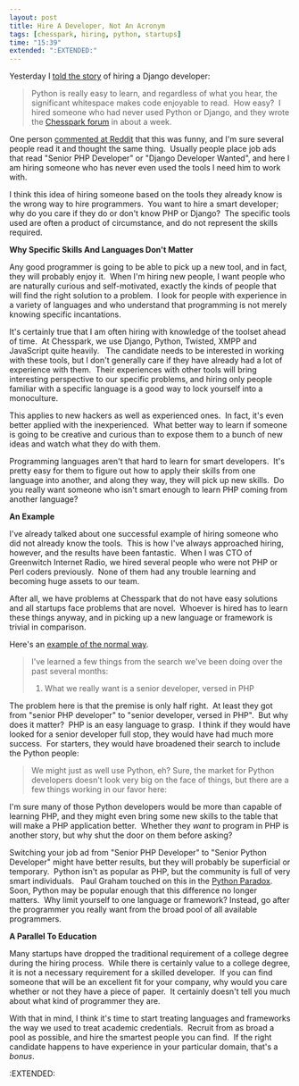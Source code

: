```yaml
---
layout: post
title: Hire A Developer, Not An Acronym
tags: [chesspark, hiring, python, startups]
time: "15:39"
extended: ":EXTENDED:"
---
```


Yesterday I <a href="http://metajack.im/2008/06/12/5-reasons-to-love-django/">told the story</a> of hiring a Django developer:
<blockquote>Python is really easy to learn, and regardless of what you hear, the significant whitespace makes code enjoyable to read.  How easy?  I hired someone who had never used Python or Django, and they wrote the <a href="http://www.chesspark.com/forum/">Chesspark forum</a> in about a week.</blockquote>
One person <a href="http://www.reddit.com/r/programming/info/6n4dc/comments/c04c4af">commented at Reddit</a> that this was funny, and I'm sure several people read it and thought the same thing.  Usually people place job ads that read "Senior PHP Developer" or "Django Developer Wanted", and here I am hiring someone who has never even used the tools I need him to work with.

I think this idea of hiring someone based on the tools they already know is the wrong way to hire programmers.  You want to hire a smart developer; why do you care if they do or don't know PHP or Django?  The specific tools used are often a product of circumstance, and do not represent the skills required.

<strong>Why Specific Skills And Languages Don't Matter</strong>

Any good programmer is going to be able to pick up a new tool, and in fact, they will probably enjoy it.  When I'm hiring new people, I want people who are naturally curious and self-motivated, exactly the kinds of people that will find the right solution to a problem.  I look for people with experience in a variety of languages and who understand that programming is not merely knowing specific incantations.

It's certainly true that I am often hiring with knowledge of the toolset ahead of time.  At Chesspark, we use Django, Python, Twisted, XMPP and JavaScript quite heavily.   The candidate needs to be interested in working with these tools, but I don't generally care if they have already had a lot of experience with them.  Their experiences with other tools will bring interesting perspective to our specific problems, and hiring only people familiar with a specific language is a good way to lock yourself into a monoculture.

This applies to new hackers as well as experienced ones.  In fact, it's even better applied with the inexperienced.  What better way to learn if someone is going to be creative and curious than to expose them to a bunch of new ideas and watch what they do with them.

Programming languages aren't that hard to learn for smart developers.  It's pretty easy for them to figure out how to apply their skills from one language into another, and along they way, they will pick up new skills.  Do you really want someone who isn't smart enough to learn PHP coming from another language?

<strong>An Example</strong>

I've already talked about one successful example of hiring someone who did not already know the tools.  This is how I've always approached hiring, however, and the results have been fantastic.  When I was CTO of Greenwitch Internet Radio, we hired several people who were not PHP or Perl coders previously.  None of them had any trouble learning and becoming huge assets to our team.

After all, we have problems at Chesspark that do not have easy solutions and all startups face problems that are novel.  Whoever is hired has to learn these things anyway, and in picking up a new language or framework is trivial in comparison.

Here's an <a href="http://www.protocolostomy.com/2008/06/13/might-as-well-use-python/">example of the normal way</a>.
<blockquote>I've learned a few things from the search we've been doing over the past several months:
<ol>
	<li>What we really want is a senior developer, versed in PHP</li>
</ol>
</blockquote>
The problem here is that the premise is only half right.  At least they got from "senior PHP developer" to "senior developer, versed in PHP".  But why does it matter?  PHP is an easy language to grasp.  I think if they would have looked for a senior developer full stop, they would have had much more success.  For starters, they would have broadened their search to include the Python people:
<blockquote>We might just as well use Python, eh? Sure, the market for Python developers doesn't look very big on the face of things, but there are a few things working in our favor here:</blockquote>
I'm sure many of those Python developers would be more than capable of learning PHP, and they might even bring some new skills to the table that will make a PHP application better.  Whether they <em>want</em> to program in PHP is another story, but why shut the door on them before asking?

Switching your job ad from "Senior PHP Developer" to "Senior Python Developer" might have better results, but they will probably be superficial or temporary.  Python isn't as popular as PHP, but the community is full of very smart individuals.   Paul Graham touched on this in the <a href="http://www.paulgraham.com/pypar.html">Python Paradox</a>.  Soon, Python may be popular enough that this difference no longer matters.  Why limit yourself to one language or framework? Instead, go after the programmer you really want from the broad pool of all available programmers.

<strong>A Parallel To Education</strong>

Many startups have dropped the traditional requirement of a college degree during the hiring process.  While there is certainly value to a college degree, it is not a necessary requirement for a skilled developer.  If you can find someone that will be an excellent fit for your company, why would you care whether or not they have a piece of paper.  It certainly doesn't tell you much about what kind of programmer they are.

With that in mind, I think it's time to start treating languages and frameworks the way we used to treat academic credentials.  Recruit from as broad a pool as possible, and hire the smartest people you can find.  If the right candidate happens to have experience in your particular domain, that's a <em>bonus</em>.

:EXTENDED:



